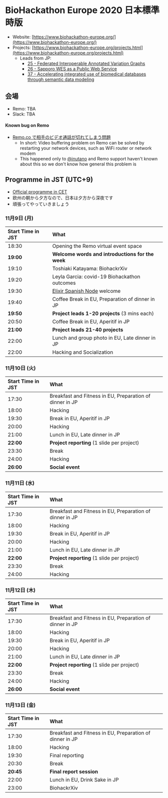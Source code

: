 # BioHackathon Europe 2020 日本標準時版

- Website: [https://www.biohackathon-europe.org/](https://www.biohackathon-europe.org/)
- Projects: [https://www.biohackathon-europe.org/projects.html](https://www.biohackathon-europe.org/projects.html)
  - Leads from JP:
    - [25 - Federated Interoperable Annotated Variation Graphs](https://github.com/elixir-europe/BioHackathon-projects-2020/tree/master/projects/25)
    - [26 - Sapporo WES as a Public Web Service](https://github.com/elixir-europe/BioHackathon-projects-2020/tree/master/projects/26)
    - [37 - Accelerating integrated use of biomedical databases through semantic data modeling](https://github.com/elixir-europe/BioHackathon-projects-2020/tree/master/projects/37)

## 会場

- Remo: TBA
- Slack: TBA

#### Known bug on Remo

- [Remo.co で相手のビデオ通話が切れてしまう問題](https://scrapbox.io/bcdeeiloprru/Remo.co_%E3%81%A7%E7%9B%B8%E6%89%8B%E3%81%AE%E3%83%93%E3%83%87%E3%82%AA%E9%80%9A%E8%A9%B1%E3%81%8C%E5%88%87%E3%82%8C%E3%81%A6%E3%81%97%E3%81%BE%E3%81%86%E5%95%8F%E9%A1%8C)
  - In short: Video buffering problem on Remo can be solved by restarting your network devices, such as WiFi router or network modem
  - This happened only to [@inutano](https://github.com/inutano) and Remo support haven't known about this so we don't know how general this problem is

## Programme in JST (UTC+9)

- [Official programme in CET](https://www.biohackathon-europe.org/programme.html)
- 欧州の朝から夕方なので、日本は夕方から深夜です
- 頑張ってやっていきましょう

### 11月9日 (月)

|Start Time in JST|What|
|:-|:-|
|18:30|Opening the Remo virtual event space|
|**19:00**|**Welcome words and introductions for the week**|
|19:10|Toshiaki Katayama: BiohackrXiv|
|19:20|Leyla Garcia: covid-19 Biohackathon outcomes|
|19:30|[Elixir Spanish Node](https://elixir-europe.org/about-us/who-we-are/nodes/spain) welcome|
|19:40|Coffee Break in EU, Preparation of dinner in JP|
|**19:50**|**Project leads 1-20 projects** (3 mins each)|
|20:50|Coffee Break in EU, Aperitif in JP|
|**21:00**|**Project leads 21-40 projects**|
|22:00|Lunch and group photo in EU, Late dinner in JP|
|22:00|Hacking and Socialization|

### 11月10日 (火)

|Start Time in JST|What|
|:-|:-|
|17:30|Breakfast and Fitness in EU, Preparation of dinner in JP|
|18:00|Hacking|
|19:30|Break in EU, Aperitif in JP|
|20:00|Hacking|
|21:00|Lunch in EU, Late dinner in JP|
|**22:00**|**Project reporting** (1 slide per project)|
|23:30|Break|
|24:00|Hacking|
|**26:00**|**Social event**|

### 11月11日 (水)

|Start Time in JST|What|
|:-|:-|
|17:30|Breakfast and Fitness in EU, Preparation of dinner in JP|
|18:00|Hacking|
|19:30|Break in EU, Aperitif in JP|
|20:00|Hacking|
|21:00|Lunch in EU, Late dinner in JP|
|**22:00**|**Project reporting** (1 slide per project)|
|23:30|Break|
|24:00|Hacking|

### 11月12日 (木)

|Start Time in JST|What|
|:-|:-|
|17:30|Breakfast and Fitness in EU, Preparation of dinner in JP|
|18:00|Hacking|
|19:30|Break in EU, Aperitif in JP|
|20:00|Hacking|
|21:00|Lunch in EU, Late dinner in JP|
|**22:00**|**Project reporting** (1 slide per project)|
|23:30|Break|
|24:00|Hacking|
|**26:00**|**Social event**|

### 11月13日 (金)

|Start Time in JST|What|
|:-|:-|
|17:30|Breakfast and Fitness in EU, Preparation of dinner in JP|
|18:00|Hacking|
|19:30|Final reporting|
|20:30|Break|
|**20:45**|**Final report session**|
|22:00|Lunch in EU, Drink Sake in JP|
|23:00|BiohackrXiv|

